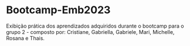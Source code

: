 # Bootcamp-Emb2023
Exibição prática dos aprendizados adquiridos durante o bootcamp para o grupo 2 - composto por: Cristiane, Gabriella, Gabriele, Mari, Michelle, Rosana e Thais.
